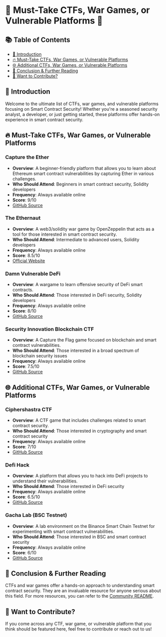 # 🚩 Must-Take CTFs, War Games, or Vulnerable Platforms 🚩

## 📚 Table of Contents

- [🎯 Introduction](#-introduction)
- [🔥 Must-Take CTFs, War Games, or Vulnerable Platforms](#-must-take-ctfs-war-games-or-vulnerable-platforms)
- [🌐 Additional CTFs, War Games, or Vulnerable Platforms](#-additional-ctfs-war-games-or-vulnerable-platforms)
- [🔗 Conclusion & Further Reading](#-conclusion--further-reading)
- [🙏 Want to Contribute?](#-want-to-contribute)

## 🎯 Introduction

Welcome to the ultimate list of CTFs, war games, and vulnerable platforms focusing on Smart Contract Security! Whether you're a seasoned security analyst, a developer, or just getting started, these platforms offer hands-on experience in smart contract security.

## 🔥 Must-Take CTFs, War Games, or Vulnerable Platforms

### Capture the Ether

- **Overview**: A beginner-friendly platform that allows you to learn about Ethereum smart contract vulnerabilities by capturing Ether in various challenges.
- **Who Should Attend**: Beginners in smart contract security, Solidity developers
- **Frequency**: Always available online
- **Score**: 9/10
- [GitHub Source](https://capturetheether.com/)

### The Ethernaut

- **Overview**: A web3/solidity war game by OpenZeppelin that acts as a tool for those interested in smart contract security.
- **Who Should Attend**: Intermediate to advanced users, Solidity developers
- **Frequency**: Always available online
- **Score**: 8.5/10
- [Official Website](https://ethernaut.openzeppelin.com/)

### Damn Vulnerable DeFi

- **Overview**: A wargame to learn offensive security of DeFi smart contracts.
- **Who Should Attend**: Those interested in DeFi security, Solidity developers
- **Frequency**: Always available online
- **Score**: 8/10
- [GitHub Source](https://www.damnvulnerabledefi.xyz/)

### Security Innovation Blockchain CTF

- **Overview**: A Capture the Flag game focused on blockchain and smart contract vulnerabilities.
- **Who Should Attend**: Those interested in a broad spectrum of blockchain security issues
- **Frequency**: Always available online
- **Score**: 7.5/10
- [GitHub Source](https://blockchain-ctf.securityinnovation.com/)

## 🌐 Additional CTFs, War Games, or Vulnerable Platforms

### Ciphershastra CTF

- **Overview**: A CTF game that includes challenges related to smart contract security.
- **Who Should Attend**: Those interested in cryptography and smart contract security
- **Frequency**: Always available online
- **Score**: 7/10
- [GitHub Source](https://ciphershastra.com/)

### Defi Hack

- **Overview**: A platform that allows you to hack into DeFi projects to understand their vulnerabilities.
- **Who Should Attend**: Those interested in DeFi security
- **Frequency**: Always available online
- **Score**: 6.5/10
- [GitHub Source](https://www.defihack.xyz/)

### Gacha Lab (BSC Testnet)

- **Overview**: A lab environment on the Binance Smart Chain Testnet for experimenting with smart contract vulnerabilities.
- **Who Should Attend**: Those interested in BSC and smart contract security
- **Frequency**: Always available online
- **Score**: 6/10
- [GitHub Source](https://gachalab.inspex.co/)

## 🔗 Conclusion & Further Reading

CTFs and war games offer a hands-on approach to understanding smart contract security. They are an invaluable resource for anyone serious about this field. For more resources, you can refer to the [Community README](./README.md).

## 🙏 Want to Contribute?

If you come across any CTF, war game, or vulnerable platform that you think should be featured here, feel free to contribute or reach out to us!

